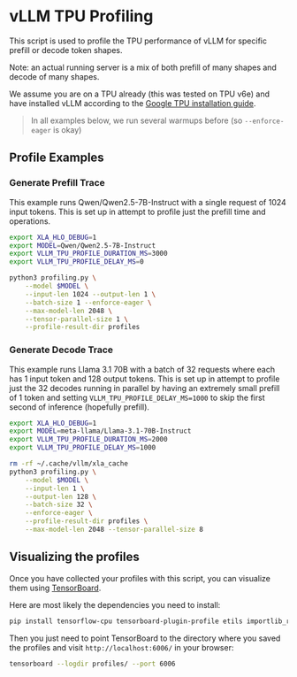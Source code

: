 # vLLM TPU Profiling

This script is used to profile the TPU performance of vLLM for specific prefill or decode token shapes.

Note: an actual running server is a mix of both prefill of many shapes and decode of many shapes.

We assume you are on a TPU already (this was tested on TPU v6e) and have installed vLLM according to the [Google TPU installation guide](https://docs.vllm.ai/en/latest/getting_started/installation/google_tpu.html).

> In all examples below, we run several warmups before (so `--enforce-eager` is okay)

## Profile Examples

### Generate Prefill Trace

This example runs Qwen/Qwen2.5-7B-Instruct with a single request of 1024 input tokens. This is set up in attempt to profile just the prefill time and operations.

```bash
export XLA_HLO_DEBUG=1
export MODEL=Qwen/Qwen2.5-7B-Instruct
export VLLM_TPU_PROFILE_DURATION_MS=3000
export VLLM_TPU_PROFILE_DELAY_MS=0

python3 profiling.py \
    --model $MODEL \
    --input-len 1024 --output-len 1 \
    --batch-size 1 --enforce-eager \
    --max-model-len 2048 \
    --tensor-parallel-size 1 \
    --profile-result-dir profiles
```

### Generate Decode Trace

This example runs Llama 3.1 70B with a batch of 32 requests where each has 1 input token and 128 output tokens. This is set up in attempt to profile just the 32 decodes running in parallel by having an extremely small prefill of 1 token and setting `VLLM_TPU_PROFILE_DELAY_MS=1000` to skip the first second of inference (hopefully prefill).

```bash
export XLA_HLO_DEBUG=1
export MODEL=meta-llama/Llama-3.1-70B-Instruct
export VLLM_TPU_PROFILE_DURATION_MS=2000
export VLLM_TPU_PROFILE_DELAY_MS=1000

rm -rf ~/.cache/vllm/xla_cache
python3 profiling.py \
    --model $MODEL \
    --input-len 1 \
    --output-len 128 \
    --batch-size 32 \
    --enforce-eager \
    --profile-result-dir profiles \
    --max-model-len 2048 --tensor-parallel-size 8
```

## Visualizing the profiles

Once you have collected your profiles with this script, you can visualize them using [TensorBoard](https://cloud.google.com/tpu/docs/pytorch-xla-performance-profiling-tpu-vm).

Here are most likely the dependencies you need to install:

```bash
pip install tensorflow-cpu tensorboard-plugin-profile etils importlib_resources
```

Then you just need to point TensorBoard to the directory where you saved the profiles and visit `http://localhost:6006/` in your browser:

```bash
tensorboard --logdir profiles/ --port 6006
```
